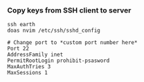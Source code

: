 ### Copy keys from SSH client to server

```ssh-copy-id earth
ssh earth
doas nvim /etc/ssh/sshd_config

# Change port to *custom port number here*
Port 22
AddressFamily inet
PermitRootLogin prohibit-psasword
MaxAuthTries 3
MaxSessions 1
